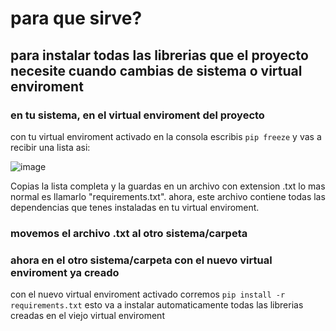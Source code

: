 # para que sirve?
## para instalar todas las librerias que el proyecto necesite cuando cambias de sistema o virtual enviroment


### en tu sistema, en el virtual enviroment del proyecto
con tu virtual enviroment activado en la consola escribis ```pip freeze``` y vas a recibir una lista asi:

![image](https://github.com/santiago-amerio/compartir_explicaciones/assets/136385908/be3c3cea-a88d-4471-b1cb-fa15a96cb5a7)

Copias la lista completa y la guardas en un archivo con extension .txt lo mas normal es llamarlo "requirements.txt".
ahora, este archivo contiene todas las dependencias que tenes instaladas en tu virtual enviroment.

### movemos el archivo .txt al otro sistema/carpeta

### ahora en el otro sistema/carpeta con el nuevo virtual enviroment ya creado
con el nuevo virtual enviroment activado corremos ```pip install -r requirements.txt```
esto va a instalar automaticamente todas las librerias creadas en el viejo virtual enviroment
